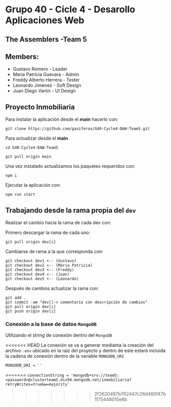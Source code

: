 # Grupo 40 - Cicle 4 - Desarollo Aplicaciones Web

## The Assemblers -Team 5

## Members:
- Gustavo Romero - Leader
- María Patricia Guevara - Admin
- Freddy Alberto Herrera - Tester
- Leonardo Jiménez - Soft Design
- Juan Diego Varón - UI Design

## Proyecto Inmobiliaria

Para instalar la aplicación desde el __main__ hacerlo con:
```
git clone https://github.com/gasiferox/G40-Cycle4-DAW-Team5.git
```

Para actualizar desde el __main__
```
cd G40-Cycle4-DAW-Team5

git pull origin main
```

Una vez instalado actualizamos los paquetes requeridos con:
```
npm i
```

Ejecutar la aplicación con:
``` 
npm run start
```

## Trabajando desde la rama propia del `dev`
Realizar el cambio hacia la rama de cada dev con:

Primero descargar la rama de cada uno:
```
git pull origin dev[i]
```
Cambiarse de rama a la que corresponda con:
```
git checkout dev1 <-- (Gustavo)
git checkout dev2 <-- (Maria Patricia)
git checkout dev3 <-- (Freddy)
git checkout dev4 <-- (Juan)
git checkout dev5 <-- (Leonardo)
```

Después de cambios actualizar la rama con:
```
git add .
git commit -am "dev[]-> comentario con descripción de cambios"
git pull origin dev[i]
git push origin dev[i]
```

### Conexión a la base de datos `MongoDB`

Utilizando el string de conexión dentro del `MongoDB`

<<<<<<< HEAD
La conexión se va a generar medianta la creación del archivo `.env` ubicado en la raiz del proyecto y dentro de este estará incluida la cadena de conexión dentro de la variable `MONGODB_URI`

```
MONGODB_URI = ''
```
=======
`connectionString = 'mongodb+srv://team5:<password>@clusterteam5.dix94.mongodb.net/inmobiliaria?retryWrites=true&w=majority'`
>>>>>>> 2f2620487b762447c26d460f47b1f75448015e6b
